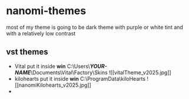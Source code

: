 # nanomi-themes
most of my theme is going to be dark theme with purple or white tint and with a relatively low contrast


## vst themes
- Vital
  put it inside
  **win**
  C:\Users\\***YOUR-NAME***\Documents\Vital\Factory\Skins
  ![[vitalTheme_v2025.jpg]]
- kilohearts
  put it inside
  **win**
  C:\ProgramData\kiloHearts
  ![[nanomiKilohearts_v2025.jpg]]
- 